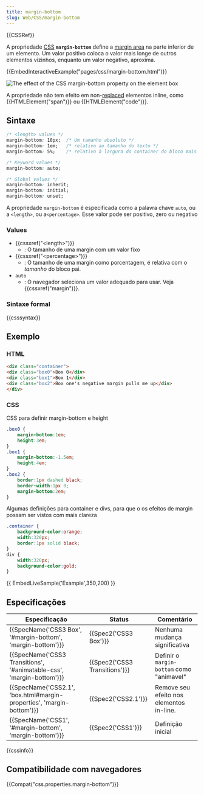 ```yaml
---
title: margin-bottom
slug: Web/CSS/margin-bottom
---
```

{{CSSRef}}

A propriedade [CSS](/pt-BR/docs/Web/CSS) **`margin-bottom`** define a [margin area](/pt-BR/docs/Web/CSS/CSS_Box_Model/Introduction_to_the_CSS_box_model) na parte inferior de um elemento. Um valor positivo coloca o valor mais longe de outros elementos vizinhos, enquanto um valor negativo, aproxima.

{{EmbedInteractiveExample("pages/css/margin-bottom.html")}}

![The effect of the CSS margin-bottom property on the element box](/files/4045/margin-bottom.svg)

A propriedade não tem efeito em non-[replaced](/pt-BR/docs/Web/CSS/Replaced_element) elementos inline, como {{HTMLElement("span")}} ou {{HTMLElement("code")}}.

## Sintaxe

```css
/* <length> values */
margin-bottom: 10px;  /* Um tamanho absoluto */
margin-bottom: 1em;   /* relativo ao tamanho do texto */
margin-bottom: 5%;    /* relativo à largura do container do bloco mais próximo */

/* Keyword values */
margin-bottom: auto;

/* Global values */
margin-bottom: inherit;
margin-bottom: initial;
margin-bottom: unset;
```

A propriedade `margin-bottom` é especificada como a palavra chave `auto`, ou a `<length>`, ou a`<percentage>`. Esse valor pode ser positivo, zero ou negativo

### Values

- {{cssxref("&lt;length&gt;")}}
  - : O tamanho de uma margin com um valor fixo
- {{cssxref("&lt;percentage&gt;")}}
  - : O tamanho de uma margin como porcentagem, é relativa com o _tamanho_ do bloco pai.
- `auto`
  - : O navegador seleciona um valor adequado para usar. Veja {{cssxref("margin")}}.

### Sintaxe formal

{{csssyntax}}

## Exemplo

### HTML

```html
<div class="container">
<div class="box0">Box 0</div>
<div class="box1">Box 1</div>
<div class="box2">Box one's negative margin pulls me up</div>
</div>
```

### CSS

CSS para definir margin-bottom e height

```css
.box0 {
    margin-bottom:1em;
    height:3em;
}
.box1 {
    margin-bottom:-1.5em;
    height:4em;
}
.box2 {
    border:1px dashed black;
    border-width:1px 0;
    margin-bottom:2em;
}
```

Algumas definições para container e divs, para que o os efeitos de margin possam ser vistos com mais clareza

```css
.container {
    background-color:orange;
    width:320px;
    border:1px solid black;
}
div {
    width:320px;
    background-color:gold;
}
```

{{ EmbedLiveSample('Example',350,200) }}

## Especificações

| Especificação                                                                                | Status                                   | Comentário                                |
| -------------------------------------------------------------------------------------------- | ---------------------------------------- | ----------------------------------------- |
| {{SpecName('CSS3 Box', '#margin-bottom', 'margin-bottom')}}             | {{Spec2('CSS3 Box')}}             | Nenhuma mudança significativa             |
| {{SpecName('CSS3 Transitions', '#animatable-css', 'margin-bottom')}} | {{Spec2('CSS3 Transitions')}} | Definir o `margin-bottom` como "animavel" |
| {{SpecName('CSS2.1', 'box.html#margin-properties', 'margin-bottom')}} | {{Spec2('CSS2.1')}}                 | Remove seu efeito nos elementos in-line.  |
| {{SpecName('CSS1', '#margin-bottom', 'margin-bottom')}}                     | {{Spec2('CSS1')}}                 | Definição inicial                         |

{{cssinfo}}

## Compatibilidade com navegadores

{{Compat("css.properties.margin-bottom")}}
